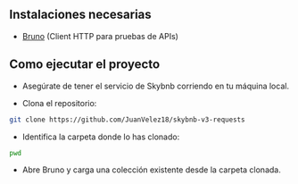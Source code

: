 ## Instalaciones necesarias

- [Bruno](https://www.usebruno.com/downloads) (Client HTTP para pruebas de APIs)

## Como ejecutar el proyecto

- Asegúrate de tener el servicio de Skybnb corriendo en tu máquina local.

- Clona el repositorio:

```bash
git clone https://github.com/JuanVelez18/skybnb-v3-requests
```

- Identifica la carpeta donde lo has clonado:

```bash
pwd
```

- Abre Bruno y carga una colección existente desde la carpeta clonada.
